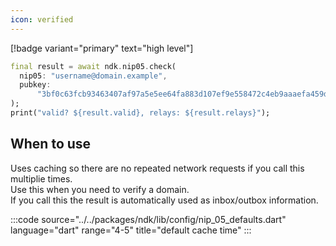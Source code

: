 ```yaml
---
icon: verified
---
```


[!badge variant="primary" text="high level"]

```dart
final result = await ndk.nip05.check(
  nip05: "username@domain.example",
  pubkey:
      "3bf0c63fcb93463407af97a5e5ee64fa883d107ef9e558472c4eb9aaaefa459d",
);
print("valid? ${result.valid}, relays: ${result.relays}");

```

## When to use

Uses caching so there are no repeated network requests if you call this multiplie times. \
Use this when you need to verify a domain. \
If you call this the result is automatically used as inbox/outbox information.

:::code source="../../packages/ndk/lib/config/nip_05_defaults.dart" language="dart" range="4-5" title="default cache time" :::
